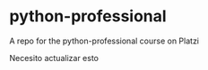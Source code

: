 # python-professional
A repo for the python-professional course on Platzi


Necesito actualizar esto
